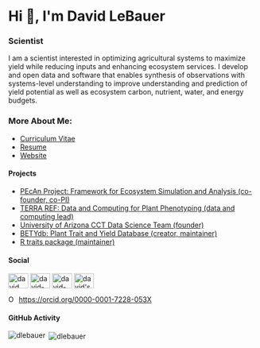 # Hi 👋, I'm David LeBauer

### Scientist

I am a scientist interested in optimizing agricultural systems to maximize yield while reducing inputs and enhancing ecosystem services. I develop and open data and software that enables synthesis of observations with systems-level understanding to improve understanding and prediction of yield potential as well as ecosystem carbon, nutrient, water, and energy budgets.

### More About Me:

- [Curriculum Vitae](https://github.com/dlebauer/vita/raw/master/dlebauer-full-vita.pdf)
- [Resume](https://github.com/dlebauer/vita/raw/master/dlebauer-resume.pdf)
- [Website](https://davidlebauer.com)

#### Projects

- [PEcAn Project: Framework for Ecosystem Simulation and Analysis (co-founder, co-PI)](http://pecanproject.org/)
- [TERRA REF: Data and Computing for Plant Phenotyping (data and computing lead)](https://terraref.org)
- [University of Arizona CCT Data Science Team (founder)](https://datascience.cct.arizona.edu)
- [BETYdb: Plant Trait and Yield Database (creator, maintainer)](http://www.betydb.org/)
- [R traits package (maintainer)](https://docs.ropensci.org/traits/reference/traits-package.html)

#### Social

<p align="left">
<a href="https://linkedin.com/in/dlebauer" target="blank"><img align="center" src="https://cdn.jsdelivr.net/npm/simple-icons@3.0.1/icons/linkedin.svg" alt="david lebauer's linked in account" height="30" width="40" /></a>
<a href="https://stackoverflow.com/users/david-lebauer" target="blank"><img align="center" src="https://cdn.jsdelivr.net/npm/simple-icons@3.0.1/icons/stackoverflow.svg" alt="david-lebauer's stackoverflow account" height="30" width="40" /></a>
<a href="https://scholar.google.com/citations?user=Y___s5cAAAAJ" target="blank"><img align="center" src="https://cdn.jsdelivr.net/npm/simple-icons@3.0.1/icons/googlescholar.svg" alt="david-lebauer's stackoverflow account" height="30" width="40" /></a>
<a href="mailto:dlebauer@arizona.edu" target="blank"><img align="center" src="https://cdn.jsdelivr.net/npm/simple-icons@3.0.1/icons/gmail.svg" alt="david's email address is dlebauer at arizona dot edu" height="30" width="40" /></a>
</p>

<div itemscope itemtype="https://schema.org/Person"><a itemprop="sameAs" content="https://orcid.org/0000-0001-7228-053X" href="https://orcid.org/0000-0001-7228-053X" target="orcid.widget" rel="me noopener noreferrer" style="vertical-align:top;"><img src="https://orcid.org/sites/default/files/images/orcid_16x16.png" style="width:1em;margin-right:.5em;" alt="ORCID iD icon">https://orcid.org/0000-0001-7228-053X</a></div>

#### GitHub Activity

<p><img align="left" src="https://github-readme-stats.vercel.app/api/top-langs?username=dlebauer&show_icons=true&locale=en&layout=compact" alt="dlebauer" /></p>

<p>&nbsp;<img align="center" src="https://github-readme-stats.vercel.app/api?username=dlebauer&show_icons=true&locale=en" alt="dlebauer" /></p>
